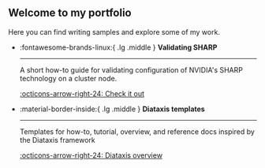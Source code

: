 ## Welcome to my portfolio

Here you can find writing samples and explore some of my work. 

<div class="grid cards" markdown>

-   :fontawesome-brands-linux:{ .lg .middle } __Validating SHARP__

    ---

    A short how-to guide for validating configuration of NVIDIA's SHARP technology on a cluster node.

    [:octicons-arrow-right-24: Check it out](./writing-samples/sharp.md)

-   :material-border-inside:{ .lg .middle } __Diataxis templates__

    ---

    Templates for how-to, tutorial, overview, and reference docs inspired by the Diataxis framework

    [:octicons-arrow-right-24: Diataxis overview](./writing-samples/diataxis-templates/index.md)

</div>